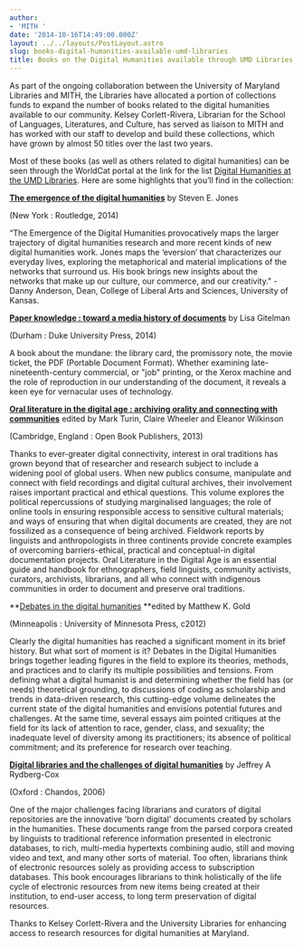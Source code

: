 ```yaml
---
author:
- 'MITH '
date: '2014-10-16T14:49:00.000Z'
layout: ../../layouts/PostLayout.astro
slug: books-digital-humanities-available-umd-libraries
title: Books on the Digital Humanities available through UMD Libraries!
---
```


As part of the ongoing collaboration between the University of Maryland Libraries and MITH, the Libraries have allocated a portion of collections funds to expand the number of books related to the digital humanities available to our community. Kelsey Corlett-Rivera, Librarian for the School of Languages, Literatures, and Culture, has served as liaison to MITH and has worked with our staff to develop and build these collections, which have grown by almost 50 titles over the last two years.

Most of these books (as well as others related to digital humanities) can be seen through the WorldCat portal at the link for the list [Digital Humanities at the UMD Libraries](https://umaryland.worldcat.org/profiles/kcr1@umd.edu/lists/3027340). Here are some highlights that you’ll find in the collection:

**[The emergence of the digital humanities](https://umaryland.worldcat.org/title/emergence-of-the-digital-humanities/oclc/798062120?referer=list_view)** by Steven E. Jones

(New York : Routledge, 2014)

“The Emergence of the Digital Humanities provocatively maps the larger trajectory of digital humanities research and more recent kinds of new digital humanities work. Jones maps the ‘eversion’ that characterizes our everyday lives, exploring the metaphorical and material implications of the networks that surround us. His book brings new insights about the networks that make up our culture, our commerce, and our creativity." -Danny Anderson, Dean, College of Liberal Arts and Sciences, University of Kansas.

**[Paper knowledge : toward a media history of documents](https://umaryland.worldcat.org/title/paper-knowledge-toward-a-media-history-of-documents/oclc/854906247?referer=list_view)** by Lisa Gitelman

(Durham : Duke University Press, 2014)

A book about the mundane: the library card, the promissory note, the movie ticket, the PDF (Portable Document Format). Whether examining late-nineteenth-century commercial, or "job" printing, or the Xerox machine and the role of reproduction in our understanding of the document, it reveals a keen eye for vernacular uses of technology.

**[Oral literature in the digital age : archiving orality and connecting with communities](https://umaryland.worldcat.org/title/oral-literature-in-the-digital-age-archiving-orality-and-connecting-with-communities/oclc/846888889?referer=list_view)** edited by Mark Turin, Claire Wheeler and Eleanor Wilkinson

(Cambridge, England : Open Book Publishers, 2013)

Thanks to ever-greater digital connectivity, interest in oral traditions has grown beyond that of researcher and research subject to include a widening pool of global users. When new publics consume, manipulate and connect with field recordings and digital cultural archives, their involvement raises important practical and ethical questions. This volume explores the political repercussions of studying marginalised languages; the role of online tools in ensuring responsible access to sensitive cultural materials; and ways of ensuring that when digital documents are created, they are not fossilized as a consequence of being archived. Fieldwork reports by linguists and anthropologists in three continents provide concrete examples of overcoming barriers-ethical, practical and conceptual-in digital documentation projects. Oral Literature in the Digital Age is an essential guide and handbook for ethnographers, field linguists, community activists, curators, archivists, librarians, and all who connect with indigenous communities in order to document and preserve oral traditions.

**[Debates in the digital humanities](https://umaryland.worldcat.org/title/debates-in-the-digital-humanities/oclc/759909869?referer=list_view) **edited by Matthew K. Gold

(Minneapolis : University of Minnesota Press, c2012)

Clearly the digital humanities has reached a significant moment in its brief history. But what sort of moment is it? Debates in the Digital Humanities brings together leading figures in the field to explore its theories, methods, and practices and to clarify its multiple possibilities and tensions. From defining what a digital humanist is and determining whether the field has (or needs) theoretical grounding, to discussions of coding as scholarship and trends in data-driven research, this cutting-edge volume delineates the current state of the digital humanities and envisions potential futures and challenges. At the same time, several essays aim pointed critiques at the field for its lack of attention to race, gender, class, and sexuality; the inadequate level of diversity among its practitioners; its absence of political commitment; and its preference for research over teaching.

**[Digital libraries and the challenges of digital humanities](https://umaryland.worldcat.org/title/digital-libraries-and-the-challenges-of-digital-humanities/oclc/61529070?referer=list_view)** by Jeffrey A Rydberg-Cox

(Oxford : Chandos, 2006)

One of the major challenges facing librarians and curators of digital repositories are the innovative 'born digital' documents created by scholars in the humanities. These documents range from the parsed corpora created by linguists to traditional reference information presented in electronic databases, to rich, multi-media hypertexts combining audio, still and moving video and text, and many other sorts of material. Too often, librarians think of electronic resources solely as providing access to subscription databases. This book encourages librarians to think holistically of the life cycle of electronic resources from new items being created at their institution, to end-user access, to long term preservation of digital resources.

Thanks to Kelsey Corlett-Rivera and the University Libraries for enhancing access to research resources for digital humanities at Maryland.